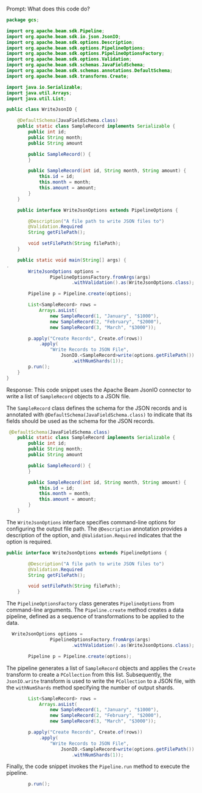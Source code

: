 Prompt:
What does this code do?

```java
package gcs;

import org.apache.beam.sdk.Pipeline;
import org.apache.beam.sdk.io.json.JsonIO;
import org.apache.beam.sdk.options.Description;
import org.apache.beam.sdk.options.PipelineOptions;
import org.apache.beam.sdk.options.PipelineOptionsFactory;
import org.apache.beam.sdk.options.Validation;
import org.apache.beam.sdk.schemas.JavaFieldSchema;
import org.apache.beam.sdk.schemas.annotations.DefaultSchema;
import org.apache.beam.sdk.transforms.Create;

import java.io.Serializable;
import java.util.Arrays;
import java.util.List;

public class WriteJsonIO {

    @DefaultSchema(JavaFieldSchema.class)
    public static class SampleRecord implements Serializable {
        public int id;
        public String month;
        public String amount

        public SampleRecord() {
        }

        public SampleRecord(int id, String month, String amount) {
            this.id = id;
            this.month = month;
            this.amount = amount;
        }
    }

    public interface WriteJsonOptions extends PipelineOptions {

        @Description("A file path to write JSON files to")
        @Validation.Required
        String getFilePath();

        void setFilePath(String filePath);
    }

    public static void main(String[] args) {
.
        WriteJsonOptions options =
                PipelineOptionsFactory.fromArgs(args)
                        .withValidation().as(WriteJsonOptions.class);

        Pipeline p = Pipeline.create(options);

        List<SampleRecord> rows =
            Arrays.asList(
                new SampleRecord(1, "January", "$1000"),
                new SampleRecord(2, "February", "$2000"),
                new SampleRecord(3, "March", "$3000"));

        p.apply("Create Records", Create.of(rows))
            .apply(
                "Write Records to JSON File",
                    JsonIO.<SampleRecord>write(options.getFilePath())
                        .withNumShards(1));
        p.run();
    }
}
```

Response:
This code snippet uses the Apache Beam JsonIO connector to write a list of `SampleRecord` objects to a JSON file.

The `SampleRecord` class defines the schema for the JSON records and is annotated with `@DefaultSchema(JavaFieldSchema.class)` to indicate that its fields should be used as the schema for the JSON records.

```java
 @DefaultSchema(JavaFieldSchema.class)
    public static class SampleRecord implements Serializable {
        public int id;
        public String month;
        public String amount

        public SampleRecord() {
        }

        public SampleRecord(int id, String month, String amount) {
            this.id = id;
            this.month = month;
            this.amount = amount;
        }
    }
```

The `WriteJsonOptions` interface specifies command-line options for configuring the output file path. The `@Description` annotation provides a description of the option, and `@Validation.Required` indicates that the option is required.

```java
public interface WriteJsonOptions extends PipelineOptions {

        @Description("A file path to write JSON files to")
        @Validation.Required
        String getFilePath();

        void setFilePath(String filePath);
    }
```

The `PipelineOptionsFactory` class generates `PipelineOptions` from command-line arguments. The `Pipeline.create` method creates a data pipeline, defined as a sequence of transformations to be applied to the data.

```java
  WriteJsonOptions options =
                PipelineOptionsFactory.fromArgs(args)
                        .withValidation().as(WriteJsonOptions.class);

        Pipeline p = Pipeline.create(options);
```

The pipeline generates a list of `SampleRecord` objects and applies the `Create` transform to create a `PCollection` from this list. Subsequently, the `JsonIO.write` transform is used to write the `PCollection` to a JSON file, with the `withNumShards` method specifying the number of output shards.

```java
        List<SampleRecord> rows =
            Arrays.asList(
                new SampleRecord(1, "January", "$1000"),
                new SampleRecord(2, "February", "$2000"),
                new SampleRecord(3, "March", "$3000"));

        p.apply("Create Records", Create.of(rows))
            .apply(
                "Write Records to JSON File",
                    JsonIO.<SampleRecord>write(options.getFilePath())
                        .withNumShards(1));
```

Finally, the code snippet invokes the `Pipeline.run` method to execute the pipeline.

```java
        p.run();
```
